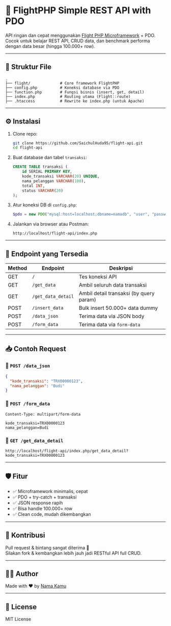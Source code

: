 # 🚀 FlightPHP Simple REST API with PDO

API ringan dan cepat menggunakan [Flight PHP Microframework](http://flightphp.com/) + PDO.  
Cocok untuk belajar REST API, CRUD data, dan benchmark performa dengan data besar (hingga 100.000+ row).

---

## 📁 Struktur File

```
.
├── flight/             # Core framework FlightPHP
├── config.php          # Koneksi database via PDO
├── function.php        # Fungsi bisnis (insert, get, detail)
├── index.php           # Routing utama (Flight::route)
├── .htaccess           # Rewrite ke index.php (untuk Apache)
```

---

## ⚙️ Instalasi

1. Clone repo:

   ```bash
   git clone https://github.com/SaichulHuda95/flight-api.git
   cd flight-api
   ```

2. Buat database dan tabel `transaksi`:

   ```sql
   CREATE TABLE transaksi (
       id SERIAL PRIMARY KEY,
       kode_transaksi VARCHAR(20) UNIQUE,
       nama_pelanggan VARCHAR(100),
       total INT,
       status VARCHAR(20)
   );
   ```

3. Atur koneksi DB di `config.php`:

   ```php
   $pdo = new PDO("mysql:host=localhost;dbname=namadb", "user", "password");
   ```

4. Jalankan via browser atau Postman:
   ```
   http://localhost/flight-api/index.php
   ```

---

## 📌 Endpoint yang Tersedia

| Method | Endpoint           | Deskripsi                               |
| ------ | ------------------ | --------------------------------------- |
| GET    | `/`                | Tes koneksi API                         |
| GET    | `/get_data`        | Ambil seluruh data transaksi            |
| GET    | `/get_data_detail` | Ambil detail transaksi (by query param) |
| POST   | `/insert_data`     | Bulk insert 50.000+ data dummy          |
| POST   | `/data_json`       | Terima data via JSON body               |
| POST   | `/form_data`       | Terima data via `form-data`             |

---

## 📥 Contoh Request

### 🔸 `POST /data_json`

```json
{
  "kode_transaksi": "TRX00000123",
  "nama_pelanggan": "Budi"
}
```

### 🔸 `POST /form_data`

`Content-Type: multipart/form-data`

```
kode_transaksi=TRX00000123
nama_pelanggan=Budi
```

### 🔸 `GET /get_data_detail`

```
http://localhost/flight-api/index.php/get_data_detail?kode_transaksi=TRX00000123
```

---

## 🛡️ Fitur

- ✅ Microframework minimalis, cepat
- ✅ PDO + try-catch + transaksi
- ✅ JSON response rapih
- ✅ Bisa handle 100.000+ row
- ✅ Clean code, mudah dikembangkan

---

## 🤝 Kontribusi

Pull request & bintang sangat diterima 🌟  
Silakan fork & kembangkan lebih jauh jadi RESTful API full CRUD.

---

## 🧑‍💻 Author

Made with ❤️ by [Nama Kamu](https://github.com/namakamu)

---

## 📄 License

MIT License

